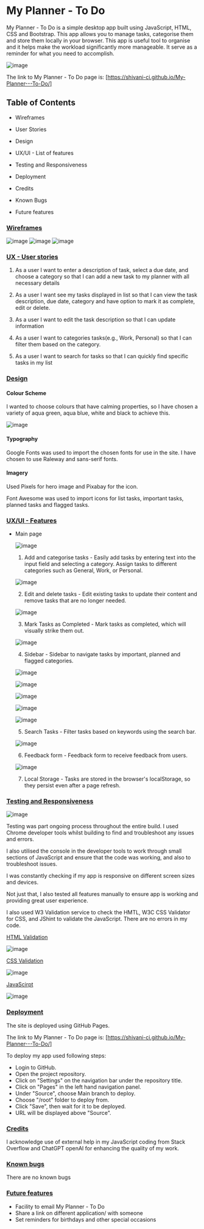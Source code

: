 # **My Planner - To Do** 

My Planner - To Do is a simple desktop app built using JavaScript, HTML, CSS and Bootstrap. This app allows you to manage tasks, categorise them and store them locally in your browser. This app is useful tool to organise and it helps make the workload significantly more manageable. It serve as a reminder for what you need to accomplish.

![image](https://github.com/user-attachments/assets/f2bf5f3d-6eb7-4062-bebb-d82feb9fae26)

The link to My Planner - To Do page is: [https://shivani-ci.github.io/My-Planner---To-Do/]

## Table of Contents ##

- Wireframes

- User Stories

- Design
  
- UX/UI - List of features

- Testing and Responsiveness

- Deployment

- Credits

- Known Bugs

- Future features
  

### <ins>**Wireframes**</ins>

![image](https://github.com/user-attachments/assets/b46d6da0-3fa6-4e38-bf9d-61263738714d)
![image](https://github.com/user-attachments/assets/271946ed-34fd-4b30-b997-2b949ddb9145)
![image](https://github.com/user-attachments/assets/371f13e6-172f-48c3-9354-41af7c063139)


### <ins>UX - User stories</ins>

1. As a user I want to enter a description of task, select a due date, and choose a category so that I can add a new task to my planner with all necessary details

2. As a user I want see my tasks displayed in list so that I can view the task description, due date, category and have option to mark it as complete, edit or delete.

3. As a user I want to edit the task description so that I can update information

4. As a user I want to categories tasks(e.g., Work, Personal) so that I can filter them based on the category.

5. As a user I want to search for tasks so that I can quickly find specific tasks in my list


### <ins> Design</ins>

  #### Colour Scheme

  I wanted to choose colours that have calming properties, so I have chosen a variety of aqua green, aqua blue, white and black to achieve this.

  ![image](https://github.com/user-attachments/assets/47919951-4751-4b9b-973d-1a28ca6a2a98)

  #### Typography

  Google Fonts was used to import the chosen fonts for use in the site. I have chosen to use Raleway and sans-serif fonts.

  #### Imagery

  Used Pixels for hero image and Pixabay for the icon.
 
  Font Awesome was used to import icons for list tasks, important tasks, planned tasks and flagged tasks.
   
### <ins>UX/UI -  Features</ins>

- Main page

  ![image](https://github.com/user-attachments/assets/98a48e3b-434b-4c1f-a3c7-5a1280ef6af6)

 
  1.	Add and categorise tasks - Easily add tasks by entering text into the input field and selecting a category.	Assign tasks to different categories such as General, Work, or Personal.

  ![image](https://github.com/user-attachments/assets/66b8d459-8e18-4e0b-b900-f422545fe4ad)

    
  2.	Edit and delete tasks - Edit existing tasks to update their content and remove tasks that are no longer needed.

  ![image](https://github.com/user-attachments/assets/e9ffc798-bab6-457e-88e1-75f27c38145b)


  3.	Mark Tasks as Completed - Mark tasks as completed, which will visually strike them out.

  ![image](https://github.com/user-attachments/assets/9dc7599a-475f-4b0f-8f5c-78bd8e99f4a1)


  4.	Sidebar - Sidebar to navigate tasks by important, planned and flagged categories.

  ![image](https://github.com/user-attachments/assets/b470ad17-e97d-4375-9722-c44ea58d6949)

  ![image](https://github.com/user-attachments/assets/fa656656-e1ef-45ef-a624-79991d327ee3)

  ![image](https://github.com/user-attachments/assets/dcd9d8d3-5b70-43a3-bfc0-da4e211c39ff)

  ![image](https://github.com/user-attachments/assets/eec1f3f9-d3d4-4e09-a585-2d8fa3f1ad6c)

  ![image](https://github.com/user-attachments/assets/ae1231ab-5f54-48e2-bae5-992c409f0a30)


  5.	Search Tasks - Filter tasks based on keywords using the search bar.

  ![image](https://github.com/user-attachments/assets/1e35efe2-7a88-4fc3-83c3-dd2c9419fd36)


  6. Feedback form - Feedback form to receive feedback from users.

  ![image](https://github.com/user-attachments/assets/9811d055-a127-4124-92b2-73a693ae9872)


  7.	Local Storage - Tasks are stored in the browser's localStorage, so they persist even after a page refresh.


### <ins> Testing and Responsiveness</ins>

![image](https://github.com/user-attachments/assets/f2bf5f3d-6eb7-4062-bebb-d82feb9fae26)


Testing was part ongoing process throughout the entire build. I used Chrome developer tools whilst building to find and troubleshoot any issues and errors.

I also utilised the console in the developer tools to work through small sections of JavaScript and ensure that the code was working, and also to troubleshoot issues.

I was constantly checking if my app is responsive on different screen sizes and devices.

Not just that, I also tested all features manually to ensure app is working and providing great user experience.

I also used W3 Validation service to check the HMTL, W3C CSS Validator for CSS, and JShint to validate the JavaScript. There are no errors in my code.

  <ins> HTML Validation </ins>
  
  ![image](https://github.com/user-attachments/assets/593bfe26-29fd-4f2d-baa3-3953dc2b8fd7)

  <ins> CSS Validation </ins>

  ![image](https://github.com/user-attachments/assets/cae4d5c2-f792-4d70-a350-33420fb94d84)

  <ins> JavaScirpt </ins>

  ![image](https://github.com/user-attachments/assets/9b31d464-1e0d-406d-9857-6bef94f0f96c)


### <ins> Deployment </ins>

The site is deployed using GitHub Pages.

The link to My Planner - To Do page is: [https://shivani-ci.github.io/My-Planner---To-Do/]

To deploy my app used following steps:

  - Login to GitHub.
  - Open the project repository.
  - Click on "Settings" on the navigation bar under the repository title.
  - Click on "Pages" in the left hand navigation panel.
  - Under "Source", choose Main branch to deploy. 
  - Choose "/root" folder to deploy from.
  - Click "Save", then wait for it to be deployed.
  - URL will be displayed above "Source".


### <ins> Credits </ins>

I acknowledge use of external help in my JavaScript coding from Stack Overflow and ChatGPT openAI for enhancing the quality of my work.


### <ins> Known bugs </ins>

There are no known bugs


### <ins> Future features </ins>

- Facility to email My Planner - To Do
- Share a link on different application/ with someone
- Set reminders for birthdays and other special occasions
